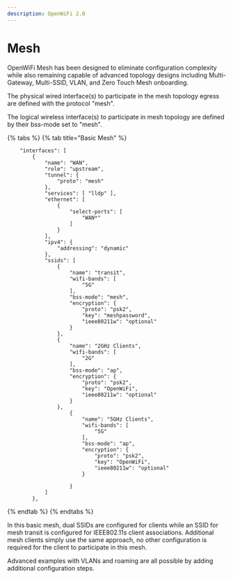 ```yaml
---
description: OpenWiFi 2.0
---
```


# Mesh

OpenWiFi Mesh has been designed to eliminate configuration complexity while also remaining capable of advanced topology designs including Multi-Gateway, Multi-SSID, VLAN, and Zero Touch Mesh onboarding. 

The physical wired interface\(s\) to participate in the mesh topology egress are defined with the protocol "mesh".

The logical wireless interface\(s\) to participate in mesh topology are defined by their bss-mode set to "mesh".

{% tabs %}
{% tab title="Basic Mesh" %}
```text
	"interfaces": [
		{
			"name": "WAN",
			"role": "upstream",
            "tunnel": {
				"proto": "mesh"
			},           
			"services": [ "lldp" ],
			"ethernet": [
				{
					"select-ports": [
						"WAN*"
					]
				}
			],
			"ipv4": {
				"addressing": "dynamic"
			},         
			"ssids": [
				{
					"name": "transit",
					"wifi-bands": [
						"5G"
					],
					"bss-mode": "mesh",
					"encryption": {
						"proto": "psk2",
						"key": "meshpassword",
						"ieee80211w": "optional"
					}
				},
                {
					"name": "2GHz Clients",
					"wifi-bands": [
						"2G"
					],
					"bss-mode": "ap",
					"encryption": {
						"proto": "psk2",
                        "key": "OpenWiFi",
						"ieee80211w": "optional"
					}
				},                  
					{
						"name": "5GHz Clients",
						"wifi-bands": [
							"5G"
						],
						"bss-mode": "ap",
						"encryption": {
							"proto": "psk2",
							"key": "OpenWiFi",
							"ieee80211w": "optional"
						}					

					}
			]
		},
```
{% endtab %}
{% endtabs %}

In this basic mesh, dual SSIDs are configured for clients while an SSID for mesh transit is configured for IEEE802.11s client associations. Additional mesh clients simply use the same approach, no other configuration is required for the client to participate in this mesh. 

Advanced examples with VLANs and roaming are all possible by adding additional configuration steps. 

